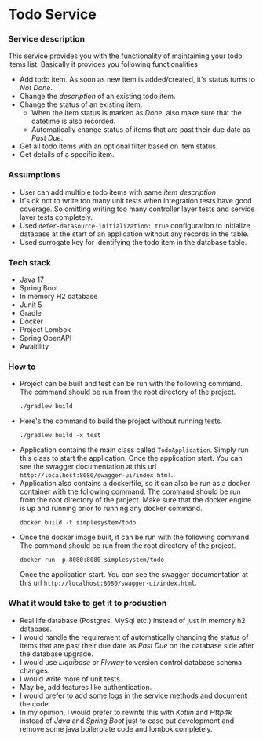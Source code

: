 # Todo Service

### Service description

This service provides you with the functionality of maintaining your todo items list. Basically it provides you
following functionalities

* Add todo item. As soon as new item is added/created, it's status turns to *Not Done*.
* Change the *description* of an existing todo item.
* Change the status of an existing item.
    * When the item status is marked as *Done*, also make sure that the datetime is also recorded.
    * Automatically change status of items that are past their due date as *Past Due*.
* Get all todo items with an optional filter based on item status.
* Get details of a specific item.

### Assumptions

* User can add multiple todo items with same *item description*
* It's ok not to write too many unit tests when integration tests have good coverage. So omitting writing too many
  controller layer tests and service layer tests completely.
* Used `defer-datasource-initialization: true` configuration to initialize database at the start of an application
  without any records in the table.
* Used surrogate key for identifying the todo item in the database table.

### Tech stack

* Java 17
* Spring Boot
* In memory H2 database
* Junit 5
* Gradle
* Docker
* Project Lombok
* Spring OpenAPI
* Awaitility

### How to

* Project can be built and test can be run with the following command. The command should be run from the root directory
  of the project.
  ```
  ./gradlew build
  ```
* Here's the command to build the project without running tests.
  ```
  ./gradlew build -x test
  ```
* Application contains the main class called `TodoApplication`. Simply run this class to start the application. Once the
  application start. You can see the swagger documentation at this url `http://localhost:8080/swagger-ui/index.html`.
* Application also contains a dockerfile, so it can also be run as a docker container with the following command. The
  command should be run from the root directory of the project. Make sure that the docker engine is up and running prior
  to running any docker command.
  ```
  docker build -t simplesystem/todo .
  ```
* Once the docker image built, it can be run with the following command. The command should be run from the root
  directory of the project.
  ```
  docker run -p 8080:8080 simplesystem/todo
  ```
  Once the application start. You can see the swagger documentation at this
  url `http://localhost:8080/swagger-ui/index.html`.

### What it would take to get it to production
* Real life database (Postgres, MySql etc.) instead of just in memory h2 database.
* I would handle the requirement of automatically changing the status of items that are past their due date as *Past Due*
on the database side after the database upgrade.
* I would use *Liquibase* or *Flyway* to version control database schema changes.
* I would write more of unit tests.
* May be, add features like authentication.
* I would prefer to add some logs in the service methods and document the code.
* In my opinion, I would prefer to rewrite this with *Kotlin* and *Http4k* instead of *Java* and *Spring Boot* just to 
ease out development and remove some java boilerplate code and lombok completely.
